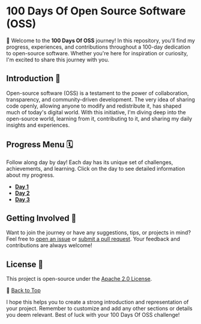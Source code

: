 # 100 Days Of Open Source Software (OSS)

🚀 Welcome to the **100 Days Of OSS** journey! In this repository, you'll find my progress, experiences, and contributions throughout a 100-day dedication to open-source software. Whether you're here for inspiration or curiosity, I'm excited to share this journey with you.

## Introduction 🌟

Open-source software (OSS) is a testament to the power of collaboration, transparency, and community-driven development. The very idea of sharing code openly, allowing anyone to modify and redistribute it, has shaped much of today's digital world. With this initiative, I'm diving deep into the open-source world, learning from it, contributing to it, and sharing my daily insights and experiences.

## Progress Menu 🗓

Follow along day by day! Each day has its unique set of challenges, achievements, and learning. Click on the day to see detailed information about my progress.

- [**Day 1**](https://github.com/ibilalkayy/100-Days-Of-OSS/blob/main/Days/day1.md)
- [**Day 2**](https://github.com/ibilalkayy/100-Days-Of-OSS/blob/main/Days/day2.md)
- [**Day 3**](https://github.com/ibilalkayy/100-Days-Of-OSS/blob/main/Days/day3.md)

## Getting Involved 🤝

Want to join the journey or have any suggestions, tips, or projects in mind? Feel free to [open an issue](https://github.com/ibilalkayy/100-Days-Of-OSS/issues) or [submit a pull request](https://github.com/ibilalkayy/100-Days-Of-OSS/pulls). Your feedback and contributions are always welcome!

## License 📜

This project is open-source under the [Apache 2.0 License](LICENSE).

🔗 [Back to Top](#100-days-of-open-source-software-oss)

I hope this helps you to create a strong introduction and representation of your project. Remember to customize and add any other sections or details you deem relevant. Best of luck with your 100 Days Of OSS challenge!
